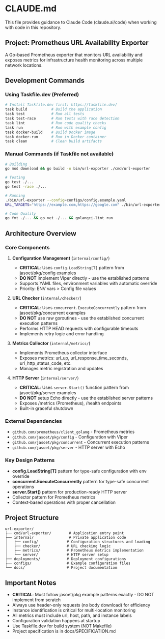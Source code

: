 # CLAUDE.md

This file provides guidance to Claude Code (claude.ai/code) when working with code in this repository.

## Project: Prometheus URL Availability Exporter

A Go-based Prometheus exporter that monitors URL availability and exposes metrics for infrastructure health monitoring across multiple network locations.

## Development Commands

### Using Taskfile.dev (Preferred)
```bash
# Install Taskfile.dev first: https://taskfile.dev/
task build           # Build the application
task test            # Run all tests
task test-race       # Run tests with race detection
task lint            # Run code quality checks
task run             # Run with example config
task docker-build    # Build Docker image
task docker-run      # Run in Docker container
task clean           # Clean build artifacts
```

### Manual Commands (if Taskfile not available)
```bash
# Building
go mod download && go build -o bin/url-exporter ./cmd/url-exporter

# Testing
go test ./...
go test -race ./...

# Running
./bin/url-exporter --config=configs/config.example.yaml
URL_TARGETS="https://example.com,https://google.com" ./bin/url-exporter

# Code Quality
go fmt ./... && go vet ./... && golangci-lint run
```

## Architecture Overview

### Core Components

1. **Configuration Management** (`internal/config/`)
   - **CRITICAL**: Uses `config.LoadString[T]` pattern from jasoet/pkg/config examples
   - **DO NOT** implement Viper directly - use the established patterns
   - Supports YAML files, environment variables with automatic override
   - Priority: ENV vars > Config file values

2. **URL Checker** (`internal/checker/`)
   - **CRITICAL**: Uses `concurrent.ExecuteConcurrently` pattern from jasoet/pkg/concurrent examples
   - **DO NOT** use raw goroutines - use the established concurrent execution patterns
   - Performs HTTP HEAD requests with configurable timeouts
   - Implements retry logic and error handling

3. **Metrics Collector** (`internal/metrics/`)
   - Implements Prometheus collector interface
   - Exposes metrics: url_up, url_response_time_seconds, url_http_status_code, etc.
   - Manages metric registration and updates

4. **HTTP Server** (`internal/server/`)
   - **CRITICAL**: Uses `server.Start()` function pattern from jasoet/pkg/server examples
   - **DO NOT** setup Echo directly - use the established server patterns
   - Exposes /metrics (Prometheus), /health endpoints
   - Built-in graceful shutdown

### External Dependencies
- `github.com/prometheus/client_golang` - Prometheus metrics
- `github.com/jasoet/pkg/config` - Configuration with Viper
- `github.com/jasoet/pkg/concurrent` - Concurrent execution patterns
- `github.com/jasoet/pkg/server` - HTTP server with Echo

### Key Design Patterns
- **config.LoadString[T]** pattern for type-safe configuration with env override
- **concurrent.ExecuteConcurrently** pattern for type-safe concurrent operations
- **server.Start()** pattern for production-ready HTTP server
- Collector pattern for Prometheus metrics
- Context-based operations with proper cancellation

## Project Structure
```
url-exporter/
├── cmd/url-exporter/        # Application entry point
├── internal/                # Private application code
│   ├── config/             # Configuration structures and loading
│   ├── checker/            # URL checking logic
│   ├── metrics/            # Prometheus metrics implementation
│   └── server/             # HTTP server setup
├── deployments/            # Deployment configurations
├── configs/                # Example configuration files
└── docs/                   # Project documentation
```

## Important Notes

- **CRITICAL**: Must follow jasoet/pkg example patterns exactly - DO NOT implement from scratch
- Always use header-only requests (no body download) for efficiency
- Instance identification is critical for multi-location monitoring
- All metrics must include url, host, path, and instance labels
- Configuration validation happens at startup
- Use Taskfile.dev for build system (NOT Makefile)
- Project specification is in docs/SPECIFICATION.md